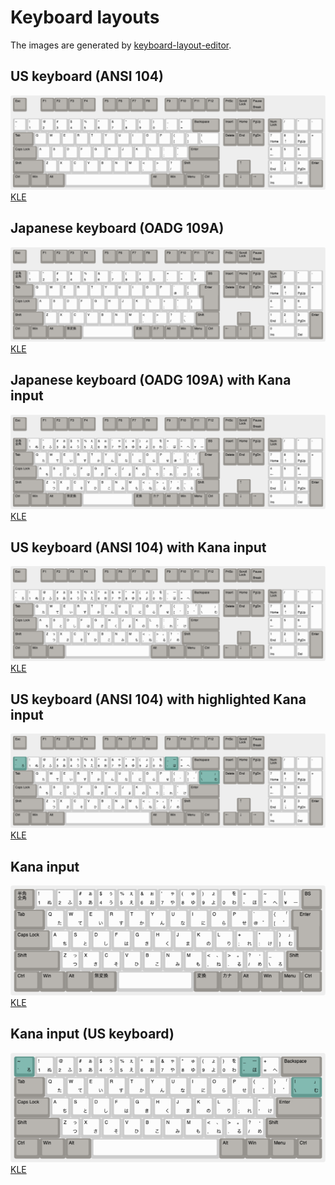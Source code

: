 # Keyboard layouts

The images are generated by [keyboard-layout-editor](http://keyboard-layout-editor.com).

## US keyboard (ANSI 104)

![ANSI 104](data/ANSI_104.png)
[KLE](http://www.keyboard-layout-editor.com/##@@_c=%2396938e%3B&=Esc&_x:1%3B&=F1&=F2&=F3&=F4&_x:0.5%3B&=F5&=F6&=F7&=F8&_x:0.5%3B&=F9&=F10&=F11&=F12&_x:0.25%3B&=PrtSc&=Scroll%20Lock&=Pause%0ABreak%3B&@_y:0.5&c=%23cccccc%3B&=~%0A%60&=!%0A1&=%2F@%0A2&=%23%0A3&=$%0A4&=%25%0A5&=%5E%0A6&=%2F&%0A7&=*%0A8&=(%0A9&=)%0A0&=%2F_%0A-&=+%0A%2F=&_w:2&c=%2396938e%3B&=Backspace&_x:0.25%3B&=Insert&=Home&=PgUp&_x:0.25%3B&=Num%20Lock&_c=%23cccccc%3B&=%2F%2F&=*&=-%3B&@_w:1.5&c=%2396938e%3B&=Tab&_c=%23cccccc%3B&=Q&=W&=E&=R&=T&=Y&=U&=I&=O&=P&=%7B%0A%5B&=%7D%0A%5D&_w:1.5%3B&=%7C%0A%5C&_x:0.25&c=%2396938e%3B&=Delete&=End&=PgDn&_x:0.25&c=%23cccccc%3B&=7%0AHome&=8%0A%E2%86%91&=9%0APgUp&_h:2%3B&=+%3B&@_w:1.75&c=%2396938e%3B&=Caps%20Lock&_c=%23cccccc%3B&=A&=S&=D&=F&=G&=H&=J&=K&=L&=%2F:%0A%2F%3B&=%22%0A'&_w:2.25&c=%2396938e%3B&=Enter&_x:3.5&c=%23cccccc%3B&=4%0A%E2%86%90&=5&=6%0A%E2%86%92%3B&@_w:2.25&c=%2396938e%3B&=Shift&_c=%23cccccc%3B&=Z&=X&=C&=V&=B&=N&=M&=%3C%0A,&=%3E%0A.&=%3F%0A%2F%2F&_w:2.75&c=%2396938e%3B&=Shift&_x:1.25%3B&=%E2%86%91&_x:1.25&c=%23cccccc%3B&=1%0AEnd&=2%0A%E2%86%93&=3%0APgDn&_h:2&c=%2396938e%3B&=Enter%3B&@_w:1.25&c=%2396938e%3B&=Ctrl&_w:1.25%3B&=Win&_w:1.25%3B&=Alt&_a:7&w:6.25&c=%23cccccc%3B&=&_a:4&w:1.25&c=%2396938e%3B&=Alt&_w:1.25%3B&=Win&_w:1.25%3B&=Menu&_w:1.25%3B&=Ctrl&_x:0.25%3B&=%E2%86%90&=%E2%86%93&=%E2%86%92&_x:0.25&w:2&c=%23cccccc%3B&=0%0AIns&=.%0ADel)

## Japanese keyboard (OADG 109A)

![OADG 109A](data/OADG_109A.png)
[KLE](http://www.keyboard-layout-editor.com/##@@_c=%2396938e%3B&=Esc&_x:1%3B&=F1&=F2&=F3&=F4&_x:0.5%3B&=F5&=F6&=F7&=F8&_x:0.5%3B&=F9&=F10&=F11&=F12&_x:0.25%3B&=PrtSc&=Scroll%20Lock&=Pause%0ABreak%3B&@_y:0.5%3B&=%E5%8D%8A%E8%A7%92%E3%80%80%E5%85%A8%E8%A7%92&_c=%23cccccc%3B&=!%0A1&=%22%0A2&=%23%0A3&=$%0A4&=%25%0A5&=%2F&%0A6&='%0A7&=(%0A8&=)%0A9&=%0A0&=%2F=%0A-&=~%0A%5E&=%7C%0A%C2%A5&_c=%2396938e%3B&=BS&_x:0.25%3B&=Insert&=Home&=PgUp&_x:0.25%3B&=Num%20Lock&_c=%23cccccc%3B&=%2F%2F&=*&=-%3B&@_w:1.5&c=%2396938e%3B&=Tab&_c=%23cccccc%3B&=Q&=W&=E&=R&=T&=Y&=U&=I&=O&=P&=%60%0A%2F@&=%7B%0A%5B&_x:0.25&w:1.25&h:2&w2:1.5&h2:1&x2:-0.25&c=%2396938e%3B&=Enter&_x:0.25%3B&=Delete&=End&=PgDn&_x:0.25&c=%23cccccc%3B&=7%0AHome&=8%0A%E2%86%91&=9%0APgUp&_h:2%3B&=+%3B&@_w:1.75&c=%2396938e%3B&=Caps%20Lock&_c=%23cccccc%3B&=A&=S&=D&=F&=G&=H&=J&=K&=L&=+%0A%2F%3B&=*%0A%2F:&=%7D%0A%5D&_x:4.75%3B&=4%0A%E2%86%90&=5&=6%0A%E2%86%92%3B&@_w:2.25&c=%2396938e%3B&=Shift&_c=%23cccccc%3B&=Z&=X&=C&=V&=B&=N&=M&=%3C%0A,&=%3E%0A.&=%3F%0A%2F%2F&=%2F_%0A%5C&_c=%2396938e&w:1.75%3B&=Shift&_x:1.25%3B&=%E2%86%91&_x:1.25&c=%23cccccc%3B&=1%0AEnd&=2%0A%E2%86%93&=3%0APgDn&_h:2&c=%2396938e%3B&=Enter%3B&@_w:1.25%3B&=Ctrl&_w:1.25%3B&=Win&_w:1.25%3B&=Alt&_w:1.25%3B&=%E7%84%A1%E5%A4%89%E6%8F%9B&_w:3.75&c=%23cccccc%3B&=&_a:4&w:1.25&c=%2396938e%3B&=%E5%A4%89%E6%8F%9B&=%E3%82%AB%E3%83%8A&=Alt&=Win&=Menu&=Ctrl&_x:0.25%3B&=%E2%86%90&=%E2%86%93&=%E2%86%92&_x:0.25&w:2&c=%23cccccc%3B&=0%0AIns&=.%0ADel)

## Japanese keyboard (OADG 109A) with Kana input

![OADG 109A with Kana](data/OADG_109A_kana.png)
[KLE](http://www.keyboard-layout-editor.com/##@@_c=%2396938e%3B&=Esc&_x:1%3B&=F1&=F2&=F3&=F4&_x:0.5%3B&=F5&=F6&=F7&=F8&_x:0.5%3B&=F9&=F10&=F11&=F12&_x:0.25%3B&=PrtSc&=Scroll%20Lock&=Pause%0ABreak%3B&@_y:0.5%3B&=%E5%8D%8A%E8%A7%92%E3%80%80%E5%85%A8%E8%A7%92&_c=%23cccccc%3B&=!%0A1%0A%0A%E3%81%AC&=%22%0A2%0A%0A%E3%81%B5&=%23%0A3%0A%E3%81%81%0A%E3%81%82&=$%0A4%0A%E3%81%85%0A%E3%81%86&=%25%0A5%0A%E3%81%87%0A%E3%81%88&=%2F&%0A6%0A%E3%81%89%0A%E3%81%8A&='%0A7%0A%E3%82%83%0A%E3%82%84&=(%0A8%0A%E3%82%85%0A%E3%82%86&=)%0A9%0A%E3%82%87%0A%E3%82%88&=%0A0%0A%E3%82%92%0A%E3%82%8F&=%2F=%0A-%0A%0A%E3%81%BB&=~%0A%5E%0A%0A%E3%81%B8&=%7C%0A%C2%A5%0A%0A%E3%83%BC&_c=%2396938e%3B&=BS&_x:0.25%3B&=Insert&=Home&=PgUp&_x:0.25%3B&=Num%20Lock&_c=%23cccccc%3B&=%2F%2F&=*&=-%3B&@_c=%2396938e&w:1.5%3B&=Tab&_c=%23cccccc%3B&=Q%0A%0A%0A%E3%81%9F&=W%0A%0A%0A%E3%81%A6&=E%0A%0A%0A%E3%81%84&=R%0A%0A%0A%E3%81%99&=T%0A%0A%0A%E3%81%8B&=Y%0A%0A%0A%E3%82%93&=U%0A%0A%0A%E3%81%AA&=I%0A%0A%0A%E3%81%AB&=O%0A%0A%0A%E3%82%89&=P%0A%0A%0A%E3%81%9B&=%60%0A%2F@%0A%0A%E3%82%9B&=%7B%0A%5B%0A%E3%80%8C%0A%E3%82%9C&_x:0.25&c=%2396938e&w:1.25&h:2&w2:1.5&h2:1&x2:-0.25%3B&=Enter&_x:0.25%3B&=Delete&=End&=PgDn&_x:0.25&c=%23cccccc%3B&=7%0AHome&=8%0A%E2%86%91&=9%0APgUp&_h:2%3B&=+%3B&@_c=%2396938e&w:1.75%3B&=Caps%20Lock&_c=%23cccccc%3B&=A%0A%0A%0A%E3%81%A1&=S%0A%0A%0A%E3%81%A8&=D%0A%0A%0A%E3%81%97&=F%0A%0A%0A%E3%81%AF&=G%0A%0A%0A%E3%81%8D&=H%0A%0A%0A%E3%81%8F&=J%0A%0A%0A%E3%81%BE&=K%0A%0A%0A%E3%81%AE&=L%0A%0A%0A%E3%82%8A&=+%0A%2F%3B%0A%0A%E3%82%8C&=*%0A%2F:%0A%0A%E3%81%91&=%7D%0A%5D%0A%E3%80%8D%0A%E3%82%80&_x:4.75%3B&=4%0A%E2%86%90&=5&=6%0A%E2%86%92%3B&@_c=%2396938e&w:2.25%3B&=Shift&_c=%23cccccc%3B&=Z%0A%0A%E3%81%A3%0A%E3%81%A4&=X%0A%0A%0A%E3%81%95&=C%0A%0A%0A%E3%81%9D&=V%0A%0A%0A%E3%81%B2&=B%0A%0A%0A%E3%81%93&=N%0A%0A%0A%E3%81%BF&=M%0A%0A%0A%E3%82%82&=%3C%0A,%0A%E3%80%81%0A%E3%81%AD&=%3E%0A.%0A%E3%80%82%0A%E3%82%8B&=%3F%0A%2F%2F%0A%E3%83%BB%0A%E3%82%81&=%2F_%0A%5C%0A%0A%E3%82%8D&_c=%2396938e&w:1.75%3B&=Shift&_x:1.25%3B&=%E2%86%91&_x:1.25&c=%23cccccc%3B&=1%0AEnd&=2%0A%E2%86%93&=3%0APgDn&_c=%2396938e&h:2%3B&=Enter%3B&@_w:1.25%3B&=Ctrl&_w:1.25%3B&=Win&_w:1.25%3B&=Alt&_w:1.25%3B&=%E7%84%A1%E5%A4%89%E6%8F%9B&_c=%23cccccc&a:7&w:3.75%3B&=&_c=%2396938e&a:4&w:1.25%3B&=%E5%A4%89%E6%8F%9B&=%E3%82%AB%E3%83%8A&=Alt&=Win&=Menu&=Ctrl&_x:0.25%3B&=%E2%86%90&=%E2%86%93&=%E2%86%92&_x:0.25&c=%23cccccc&w:2%3B&=0%0AIns&=.%0ADel)

## US keyboard (ANSI 104) with Kana input

![ANSI 104 with Kana](data/ANSI_104_kana.png)
[KLE](http://www.keyboard-layout-editor.com/##@@_c=%2396938e%3B&=Esc&_x:1%3B&=F1&=F2&=F3&=F4&_x:0.5%3B&=F5&=F6&=F7&=F8&_x:0.5%3B&=F9&=F10&=F11&=F12&_x:0.25%3B&=PrtSc&=Scroll%20Lock&=Pause%0ABreak%3B&@_y:0.5%3B&=%E5%8D%8A%E8%A7%92%E3%80%80%E5%85%A8%E8%A7%92&_c=%23cccccc%3B&=!%0A1%0A%0A%E3%81%AC&=%22%0A2%0A%0A%E3%81%B5&=%23%0A3%0A%E3%81%81%0A%E3%81%82&=$%0A4%0A%E3%81%85%0A%E3%81%86&=%25%0A5%0A%E3%81%87%0A%E3%81%88&=%2F&%0A6%0A%E3%81%89%0A%E3%81%8A&='%0A7%0A%E3%82%83%0A%E3%82%84&=(%0A8%0A%E3%82%85%0A%E3%82%86&=)%0A9%0A%E3%82%87%0A%E3%82%88&=%0A0%0A%E3%82%92%0A%E3%82%8F&=%2F=%0A-%0A%0A%E3%81%BB&=~%0A%5E%0A%0A%E3%81%B8&=%7C%0A%C2%A5%0A%0A%E3%83%BC&_c=%2396938e%3B&=BS&_x:0.25%3B&=Insert&=Home&=PgUp&_x:0.25%3B&=Num%20Lock&_c=%23cccccc%3B&=%2F%2F&=*&=-%3B&@_c=%2396938e&w:1.5%3B&=Tab&_c=%23cccccc%3B&=Q%0A%0A%0A%E3%81%9F&=W%0A%0A%0A%E3%81%A6&=E%0A%0A%0A%E3%81%84&=R%0A%0A%0A%E3%81%99&=T%0A%0A%0A%E3%81%8B&=Y%0A%0A%0A%E3%82%93&=U%0A%0A%0A%E3%81%AA&=I%0A%0A%0A%E3%81%AB&=O%0A%0A%0A%E3%82%89&=P%0A%0A%0A%E3%81%9B&=%60%0A%2F@%0A%0A%E3%82%9B&=%7B%0A%5B%0A%E3%80%8C%0A%E3%82%9C&_x:0.25&c=%2396938e&w:1.25&h:2&w2:1.5&h2:1&x2:-0.25%3B&=Enter&_x:0.25%3B&=Delete&=End&=PgDn&_x:0.25&c=%23cccccc%3B&=7%0AHome&=8%0A%E2%86%91&=9%0APgUp&_h:2%3B&=+%3B&@_c=%2396938e&w:1.75%3B&=Caps%20Lock&_c=%23cccccc%3B&=A%0A%0A%0A%E3%81%A1&=S%0A%0A%0A%E3%81%A8&=D%0A%0A%0A%E3%81%97&=F%0A%0A%0A%E3%81%AF&=G%0A%0A%0A%E3%81%8D&=H%0A%0A%0A%E3%81%8F&=J%0A%0A%0A%E3%81%BE&=K%0A%0A%0A%E3%81%AE&=L%0A%0A%0A%E3%82%8A&=+%0A%2F%3B%0A%0A%E3%82%8C&=*%0A%2F:%0A%0A%E3%81%91&=%7D%0A%5D%0A%E3%80%8D%0A%E3%82%80&_x:4.75%3B&=4%0A%E2%86%90&=5&=6%0A%E2%86%92%3B&@_c=%2396938e&w:2.25%3B&=Shift&_c=%23cccccc%3B&=Z%0A%0A%E3%81%A3%0A%E3%81%A4&=X%0A%0A%0A%E3%81%95&=C%0A%0A%0A%E3%81%9D&=V%0A%0A%0A%E3%81%B2&=B%0A%0A%0A%E3%81%93&=N%0A%0A%0A%E3%81%BF&=M%0A%0A%0A%E3%82%82&=%3C%0A,%0A%E3%80%81%0A%E3%81%AD&=%3E%0A.%0A%E3%80%82%0A%E3%82%8B&=%3F%0A%2F%2F%0A%E3%83%BB%0A%E3%82%81&=%2F_%0A%5C%0A%0A%E3%82%8D&_c=%2396938e&w:1.75%3B&=Shift&_x:1.25%3B&=%E2%86%91&_x:1.25&c=%23cccccc%3B&=1%0AEnd&=2%0A%E2%86%93&=3%0APgDn&_c=%2396938e&h:2%3B&=Enter%3B&@_w:1.25%3B&=Ctrl&_w:1.25%3B&=Win&_w:1.25%3B&=Alt&_w:1.25%3B&=%E7%84%A1%E5%A4%89%E6%8F%9B&_c=%23cccccc&a:7&w:3.75%3B&=&_c=%2396938e&a:4&w:1.25%3B&=%E5%A4%89%E6%8F%9B&=%E3%82%AB%E3%83%8A&=Alt&=Win&=Menu&=Ctrl&_x:0.25%3B&=%E2%86%90&=%E2%86%93&=%E2%86%92&_x:0.25&c=%23cccccc&w:2%3B&=0%0AIns&=.%0ADel)

## US keyboard (ANSI 104) with highlighted Kana input 

![ANSI 104 with highlited Kana](data/ANSI_104_kana_highlight.png)
[KLE](http://www.keyboard-layout-editor.com/##@@_c=%2396938e%3B&=Esc&_x:1%3B&=F1&=F2&=F3&=F4&_x:0.5%3B&=F5&=F6&=F7&=F8&_x:0.5%3B&=F9&=F10&=F11&=F12&_x:0.25%3B&=PrtSc&=Scroll%20Lock&=Pause%0ABreak%3B&@_y:0.5&c=%23629990%3B&=~%0A%60%0A%0A%E3%82%8D&_c=%23cccccc%3B&=!%0A1%0A%0A%E3%81%AC&=%2F@%0A2%0A%0A%E3%81%B5&=%23%0A3%0A%E3%81%81%0A%E3%81%82&=$%0A4%0A%E3%81%85%0A%E3%81%86&=%25%0A5%0A%E3%81%87%0A%E3%81%88&=%5E%0A6%0A%E3%81%89%0A%E3%81%8A&=%2F&%0A7%0A%E3%82%83%0A%E3%82%84&=*%0A8%0A%E3%82%85%0A%E3%82%86&=(%0A9%0A%E3%82%87%0A%E3%82%88&=)%0A0%0A%E3%82%92%0A%E3%82%8F&_c=%23629990%3B&=%2F_%0A-%0A%E3%83%BC%0A%E3%81%BB&_c=%23cccccc%3B&=+%0A%2F=%0A%0A%E3%81%B8&_c=%2396938e&w:2%3B&=Backspace&_x:0.25%3B&=Insert&=Home&=PgUp&_x:0.25%3B&=Num%20Lock&_c=%23cccccc%3B&=%2F%2F&=*&=-%3B&@_c=%2396938e&w:1.5%3B&=Tab&_c=%23cccccc%3B&=Q%0A%0A%0A%E3%81%9F&=W%0A%0A%0A%E3%81%A6&=E%0A%0A%0A%E3%81%84&=R%0A%0A%0A%E3%81%99&=T%0A%0A%0A%E3%81%8B&=Y%0A%0A%0A%E3%82%93&=U%0A%0A%0A%E3%81%AA&=I%0A%0A%0A%E3%81%AB&=O%0A%0A%0A%E3%82%89&=P%0A%0A%0A%E3%81%9B&=%7B%0A%5B%0A%0A%E3%82%9B&=%7D%0A%5D%0A%E3%80%8C%0A%E3%82%9C&_c=%23629990&w:1.5%3B&=%7C%0A%5C%0A%E3%80%8D%0A%E3%82%80&_x:0.25&c=%2396938e%3B&=Delete&=End&=PgDn&_x:0.25&c=%23cccccc%3B&=7%0AHome&=8%0A%E2%86%91&=9%0APgUp&_h:2%3B&=+%3B&@_c=%2396938e&w:1.75%3B&=Caps%20Lock&_c=%23cccccc%3B&=A%0A%0A%0A%E3%81%A1&=S%0A%0A%0A%E3%81%A8&=D%0A%0A%0A%E3%81%97&=F%0A%0A%0A%E3%81%AF&=G%0A%0A%0A%E3%81%8D&=H%0A%0A%0A%E3%81%8F&=J%0A%0A%0A%E3%81%BE&=K%0A%0A%0A%E3%81%AE&=L%0A%0A%0A%E3%82%8A&=%2F:%0A%2F%3B%0A%0A%E3%82%8C&=%22%0A'%0A%0A%E3%81%91&_c=%2396938e&w:2.25%3B&=Enter&_x:3.5&c=%23cccccc%3B&=4%0A%E2%86%90&=5&=6%0A%E2%86%92%3B&@_c=%2396938e&w:2.25%3B&=Shift&_c=%23cccccc%3B&=Z%0A%0A%E3%81%A3%0A%E3%81%A4&=X%0A%0A%0A%E3%81%95&=C%0A%0A%0A%E3%81%9D&=V%0A%0A%0A%E3%81%B2&=B%0A%0A%0A%E3%81%93&=N%0A%0A%0A%E3%81%BF&=M%0A%0A%0A%E3%82%82&=%3C%0A,%0A%E3%80%81%0A%E3%81%AD&=%3E%0A.%0A%E3%80%82%0A%E3%82%8B&=%3F%0A%2F%2F%0A%E3%83%BB%0A%E3%82%81&_c=%2396938e&w:2.75%3B&=Shift&_x:1.25%3B&=%E2%86%91&_x:1.25&c=%23cccccc%3B&=1%0AEnd&=2%0A%E2%86%93&=3%0APgDn&_c=%2396938e&h:2%3B&=Enter%3B&@_w:1.25%3B&=Ctrl&_w:1.25%3B&=Win&_w:1.25%3B&=Alt&_c=%23cccccc&a:7&w:6.25%3B&=&_c=%2396938e&a:4&w:1.25%3B&=Alt&_w:1.25%3B&=Win&_w:1.25%3B&=Menu&_w:1.25%3B&=Ctrl&_x:0.25%3B&=%E2%86%90&=%E2%86%93&=%E2%86%92&_x:0.25&c=%23cccccc&w:2%3B&=0%0AIns&=.%0ADel)

## Kana input

![Kana](data/kana.png)
[KLE](http://www.keyboard-layout-editor.com/##@@_c=%2396938e%3B&=%E5%8D%8A%E8%A7%92%E3%80%80%E5%85%A8%E8%A7%92&_c=%23cccccc%3B&=!%0A1%0A%0A%E3%81%AC&=%22%0A2%0A%0A%E3%81%B5&=%23%0A3%0A%E3%81%81%0A%E3%81%82&=$%0A4%0A%E3%81%85%0A%E3%81%86&=%25%0A5%0A%E3%81%87%0A%E3%81%88&=%2F&%0A6%0A%E3%81%89%0A%E3%81%8A&='%0A7%0A%E3%82%83%0A%E3%82%84&=(%0A8%0A%E3%82%85%0A%E3%82%86&=)%0A9%0A%E3%82%87%0A%E3%82%88&=%0A0%0A%E3%82%92%0A%E3%82%8F&=%2F=%0A-%0A%0A%E3%81%BB&=~%0A%5E%0A%0A%E3%81%B8&=%7C%0A%C2%A5%0A%0A%E3%83%BC&_c=%2396938e%3B&=BS%3B&@_c=%2396938e&w:1.5%3B&=Tab&_c=%23cccccc%3B&=Q%0A%0A%0A%E3%81%9F&=W%0A%0A%0A%E3%81%A6&=E%0A%0A%0A%E3%81%84&=R%0A%0A%0A%E3%81%99&=T%0A%0A%0A%E3%81%8B&=Y%0A%0A%0A%E3%82%93&=U%0A%0A%0A%E3%81%AA&=I%0A%0A%0A%E3%81%AB&=O%0A%0A%0A%E3%82%89&=P%0A%0A%0A%E3%81%9B&=%60%0A%2F@%0A%0A%E3%82%9B&=%7B%0A%5B%0A%E3%80%8C%0A%E3%82%9C&_x:0.25&c=%2396938e&w:1.25&h:2&w2:1.5&h2:1&x2:-0.25%3B&=Enter%3B&@_c=%2396938e&w:1.75%3B&=Caps%20Lock&_c=%23cccccc%3B&=A%0A%0A%0A%E3%81%A1&=S%0A%0A%0A%E3%81%A8&=D%0A%0A%0A%E3%81%97&=F%0A%0A%0A%E3%81%AF&=G%0A%0A%0A%E3%81%8D&=H%0A%0A%0A%E3%81%8F&=J%0A%0A%0A%E3%81%BE&=K%0A%0A%0A%E3%81%AE&=L%0A%0A%0A%E3%82%8A&=+%0A%2F%3B%0A%0A%E3%82%8C&=*%0A%2F:%0A%0A%E3%81%91&=%7D%0A%5D%0A%E3%80%8D%0A%E3%82%80%3B&@_c=%2396938e&w:2.25%3B&=Shift&_c=%23cccccc%3B&=Z%0A%0A%E3%81%A3%0A%E3%81%A4&=X%0A%0A%0A%E3%81%95&=C%0A%0A%0A%E3%81%9D&=V%0A%0A%0A%E3%81%B2&=B%0A%0A%0A%E3%81%93&=N%0A%0A%0A%E3%81%BF&=M%0A%0A%0A%E3%82%82&=%3C%0A,%0A%E3%80%81%0A%E3%81%AD&=%3E%0A.%0A%E3%80%82%0A%E3%82%8B&=%3F%0A%2F%2F%0A%E3%83%BB%0A%E3%82%81&=%2F_%0A%5C%0A%0A%E3%82%8D&_c=%2396938e&w:1.75%3B&=Shift%3B&@_w:1.25%3B&=Ctrl&_w:1.25%3B&=Win&_w:1.25%3B&=Alt&_w:1.25%3B&=%E7%84%A1%E5%A4%89%E6%8F%9B&_c=%23cccccc&a:7&w:3.75%3B&=&_c=%2396938e&a:4&w:1.25%3B&=%E5%A4%89%E6%8F%9B&=%E3%82%AB%E3%83%8A&=Alt&=Win&=Menu&=Ctrl)

## Kana input (US keyboard)

![Kana US](data/kana_us_highlight.png)
[KLE](http://www.keyboard-layout-editor.com/##@@_c=%23629990%3B&=~%0A%60%0A%0A%E3%82%8D&_c=%23cccccc%3B&=!%0A1%0A%0A%E3%81%AC&=%2F@%0A2%0A%0A%E3%81%B5&=%23%0A3%0A%E3%81%81%0A%E3%81%82&=$%0A4%0A%E3%81%85%0A%E3%81%86&=%25%0A5%0A%E3%81%87%0A%E3%81%88&=%5E%0A6%0A%E3%81%89%0A%E3%81%8A&=%2F&%0A7%0A%E3%82%83%0A%E3%82%84&=*%0A8%0A%E3%82%85%0A%E3%82%86&=(%0A9%0A%E3%82%87%0A%E3%82%88&=)%0A0%0A%E3%82%92%0A%E3%82%8F&_c=%23629990%3B&=%2F_%0A-%0A%E3%83%BC%0A%E3%81%BB&_c=%23cccccc%3B&=+%0A%2F=%0A%0A%E3%81%B8&_c=%2396938e&w:2%3B&=Backspace%3B&@_c=%2396938e&w:1.5%3B&=Tab&_c=%23cccccc%3B&=Q%0A%0A%0A%E3%81%9F&=W%0A%0A%0A%E3%81%A6&=E%0A%0A%0A%E3%81%84&=R%0A%0A%0A%E3%81%99&=T%0A%0A%0A%E3%81%8B&=Y%0A%0A%0A%E3%82%93&=U%0A%0A%0A%E3%81%AA&=I%0A%0A%0A%E3%81%AB&=O%0A%0A%0A%E3%82%89&=P%0A%0A%0A%E3%81%9B&=%7B%0A%5B%0A%0A%E3%82%9B&=%7D%0A%5D%0A%E3%80%8C%0A%E3%82%9C&_c=%23629990&w:1.5%3B&=%7C%0A%5C%0A%E3%80%8D%0A%E3%82%80%3B&@_c=%2396938e&w:1.75%3B&=Caps%20Lock&_c=%23cccccc%3B&=A%0A%0A%0A%E3%81%A1&=S%0A%0A%0A%E3%81%A8&=D%0A%0A%0A%E3%81%97&=F%0A%0A%0A%E3%81%AF&=G%0A%0A%0A%E3%81%8D&=H%0A%0A%0A%E3%81%8F&=J%0A%0A%0A%E3%81%BE&=K%0A%0A%0A%E3%81%AE&=L%0A%0A%0A%E3%82%8A&=%2F:%0A%2F%3B%0A%0A%E3%82%8C&=%22%0A'%0A%0A%E3%81%91&_c=%2396938e&w:2.25%3B&=Enter%3B&@_c=%2396938e&w:2.25%3B&=Shift&_c=%23cccccc%3B&=Z%0A%0A%E3%81%A3%0A%E3%81%A4&=X%0A%0A%0A%E3%81%95&=C%0A%0A%0A%E3%81%9D&=V%0A%0A%0A%E3%81%B2&=B%0A%0A%0A%E3%81%93&=N%0A%0A%0A%E3%81%BF&=M%0A%0A%0A%E3%82%82&=%3C%0A,%0A%E3%80%81%0A%E3%81%AD&=%3E%0A.%0A%E3%80%82%0A%E3%82%8B&=%3F%0A%2F%2F%0A%E3%83%BB%0A%E3%82%81&_c=%2396938e&w:2.75%3B&=Shift%3B&@_w:1.25%3B&=Ctrl&_w:1.25%3B&=Win&_w:1.25%3B&=Alt&_c=%23cccccc&a:7&w:6.25%3B&=&_c=%2396938e&a:4&w:1.25%3B&=Alt&_w:1.25%3B&=Win&_w:1.25%3B&=Menu&_w:1.25%3B&=Ctrl)